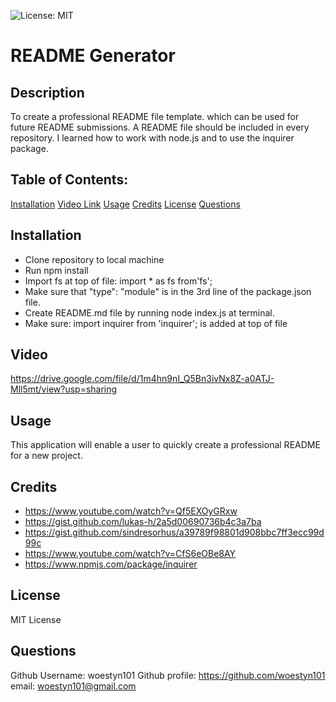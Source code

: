 ![License: MIT](https://img.shields.io/badge/License-MIT-yellow.svg)

# README Generator

## Description 

To create a professional README file template.
which can be used for future README submissions.
A README file should be included in every repository.
I learned how to work with node.js and to use the inquirer package.

## Table of Contents: 

[Installation](#Installation)
[Video Link](#video)
[Usage](#usage)
[Credits](#credits)
[License](#license)
[Questions](#questions)

## Installation

- Clone repository to local machine
- Run npm install
- Import fs at top of file: import * as fs from'fs';
- Make sure that  "type": "module" is in  the 3rd line of the package.json file.
- Create README.md file by running node index.js at terminal.
- Make sure: import inquirer from 'inquirer'; is added at top of file

## Video

https://drive.google.com/file/d/1m4hn9nI_Q5Bn3ivNx8Z-a0ATJ-Mll5mt/view?usp=sharing

## Usage

This application will enable a user to quickly create a professional README for a new project.

## Credits

- https://www.youtube.com/watch?v=Qf5EXOyGRxw
- https://gist.github.com/lukas-h/2a5d00690736b4c3a7ba
- https://gist.github.com/sindresorhus/a39789f98801d908bbc7ff3ecc99d99c
- https://www.youtube.com/watch?v=CfS6eOBe8AY
- https://www.npmjs.com/package/inquirer

## License

MIT License

## Questions

Github Username: woestyn101
Github profile: https://github.com/woestyn101
email: woestyn101@gmail.com